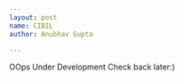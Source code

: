 ```yaml
---
layout: post
name: CIBIL
author: Anubhav Gupta

---
```

OOps Under Development  Check back later:)<br/>